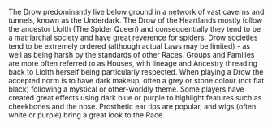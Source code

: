 The Drow predominantly live below ground in a network of vast caverns and tunnels, known as the Underdark. The Drow of the Heartlands mostly follow the ancestor Llolth (The Spider Queen) and consequentially they tend to be a matriarchal society and have great reverence for spiders. Drow societies tend to be extremely ordered (although actual Laws may be limited) - as well as being harsh by the standards of other Races. Groups and Families are more often referred to as Houses, with lineage and Ancestry threading back to Llolth herself being particularly respected. When playing a Drow the accepted norm is to have dark makeup, often a grey or stone colour (not flat black) following a mystical or other-worldly theme. Some players have created great effects using dark blue or purple to highlight features such as cheekbones and the nose. Prosthetic ear tips are popular, and wigs (often white or purple) bring a great look to the Race.